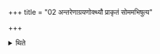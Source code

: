 +++
title = "02 अन्तरेणाग्रयणोक्थ्यौ प्राकृतं सोममभिषुत्य"

+++

<details><summary>थिते</summary>

अन्तरेणाग्रयणोक्थ्यौ प्राकृतं सोममभिषुत्य यः प्राणतो य आत्मदा इति महिमानौ गृह्णाति । राजतेन पूर्वं सौवर्णेनोत्तरम् २
</details>
